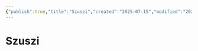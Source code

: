 ```yaml
---
{"publish":true,"title":"Szuszi","created":"2025-07-15","modified":"2025-07-22T21:05:29.795+02:00","published":"2025-07-15","cssclasses":""}
---
```


# Szuszi

